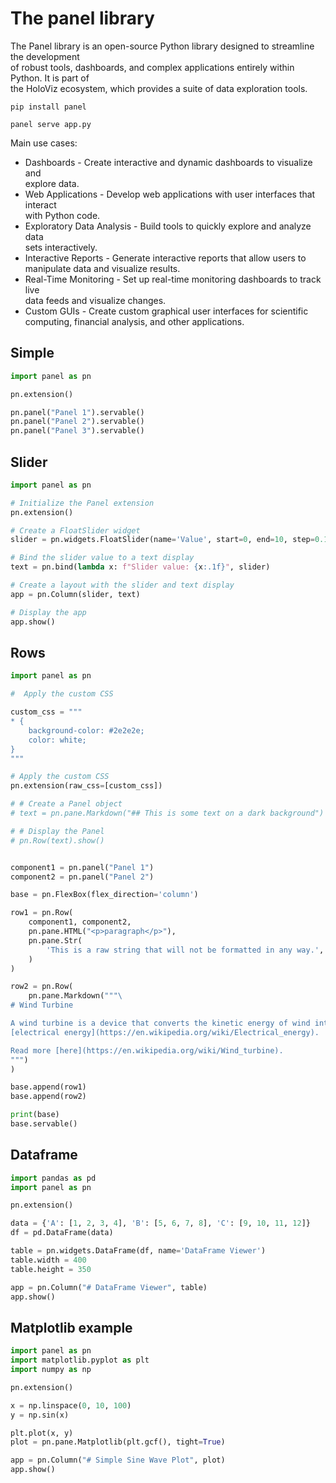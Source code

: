 # The panel library

The Panel library is an open-source Python library designed to streamline the development  
of robust tools, dashboards, and complex applications entirely within Python. It is part of  
the HoloViz ecosystem, which provides a suite of data exploration tools.

```
pip install panel
```

```
panel serve app.py
```

Main use cases:  

- Dashboards - Create interactive and dynamic dashboards to visualize and  
  explore data.
- Web Applications - Develop web applications with user interfaces that interact  
  with Python code.
- Exploratory Data Analysis - Build tools to quickly explore and analyze data  
  sets interactively.
- Interactive Reports - Generate interactive reports that allow users to  
  manipulate data and visualize results.
- Real-Time Monitoring - Set up real-time monitoring dashboards to track live  
  data feeds and visualize changes.
- Custom GUIs - Create custom graphical user interfaces for scientific  
  computing, financial analysis, and other applications.


## Simple 

```python
import panel as pn

pn.extension()

pn.panel("Panel 1").servable()
pn.panel("Panel 2").servable()
pn.panel("Panel 3").servable()
```

## Slider

```python
import panel as pn

# Initialize the Panel extension
pn.extension()

# Create a FloatSlider widget
slider = pn.widgets.FloatSlider(name='Value', start=0, end=10, step=0.1)

# Bind the slider value to a text display
text = pn.bind(lambda x: f"Slider value: {x:.1f}", slider)

# Create a layout with the slider and text display
app = pn.Column(slider, text)

# Display the app
app.show()
```

## Rows

```python
import panel as pn

#  Apply the custom CSS

custom_css = """
* {
    background-color: #2e2e2e;
    color: white;
}
"""

# Apply the custom CSS
pn.extension(raw_css=[custom_css])

# # Create a Panel object
# text = pn.pane.Markdown("## This is some text on a dark background")

# # Display the Panel
# pn.Row(text).show()


component1 = pn.panel("Panel 1")
component2 = pn.panel("Panel 2")

base = pn.FlexBox(flex_direction='column')

row1 = pn.Row(
    component1, component2,
    pn.pane.HTML("<p>paragraph</p>"),
    pn.pane.Str(
        'This is a raw string that will not be formatted in any way.',
    )
)

row2 = pn.Row(
    pn.pane.Markdown("""\
# Wind Turbine

A wind turbine is a device that converts the kinetic energy of wind into \
[electrical energy](https://en.wikipedia.org/wiki/Electrical_energy).

Read more [here](https://en.wikipedia.org/wiki/Wind_turbine).
""")
)

base.append(row1)
base.append(row2)

print(base)
base.servable()
```

## Dataframe

```python
import pandas as pd
import panel as pn

pn.extension()

data = {'A': [1, 2, 3, 4], 'B': [5, 6, 7, 8], 'C': [9, 10, 11, 12]}
df = pd.DataFrame(data)

table = pn.widgets.DataFrame(df, name='DataFrame Viewer')
table.width = 400
table.height = 350

app = pn.Column("# DataFrame Viewer", table)
app.show()
```


## Matplotlib example

```python
import panel as pn
import matplotlib.pyplot as plt
import numpy as np

pn.extension()

x = np.linspace(0, 10, 100)
y = np.sin(x)

plt.plot(x, y)
plot = pn.pane.Matplotlib(plt.gcf(), tight=True)

app = pn.Column("# Simple Sine Wave Plot", plot)
app.show()
```






